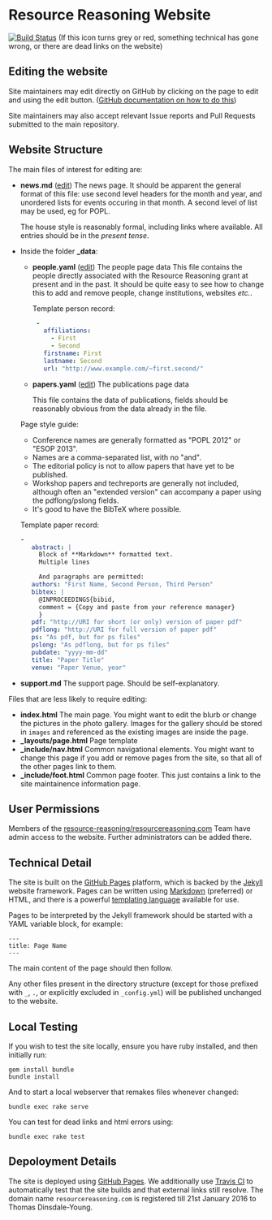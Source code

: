 Resource Reasoning Website
==========================

[![Build Status](https://travis-ci.org/resource-reasoning/resourcereasoning.com.svg)](https://travis-ci.org/resource-reasoning/resourcereasoning.com) (If this icon turns grey or red, something technical has gone wrong, or there are dead links on the website)

Editing the website
-------------------
Site maintainers may edit directly on GitHub by clicking on the page to edit and using the edit button. ([GitHub documentation on how to do this](https://help.github.com/articles/editing-files-in-your-repository/))

Site maintainers may also accept relevant Issue reports and Pull Requests submitted to the main repository.

Website Structure
-----------------
The main files of interest for editing are:
  * **news.md** ([edit](https://github.com/resource-reasoning/resourcereasoning.com/edit/gh-pages/news.md)) The news page.
    It should be apparent the general format of this file: use second level headers for the month and year, and
    unordered lists for events occuring in that month. A second level of list may be used, eg for POPL.

    The house style is reasonably formal, including links where available.
    All entries should be in the _present tense_.

  * Inside the folder **_data**:
    * **people.yaml** ([edit](https://github.com/resource-reasoning/resourcereasoning.com/edit/gh-pages/_data/people.yaml)) The people page data
      This file contains the people directly associated with the Resource Reasoning grant at present and in the past.
      It should be quite easy to see how to change this to add and remove people, change institutions, websites _etc._.
     
      Template person record:
       ```yaml
        -
          affiliations:
            - First
            - Second
          firstname: First
          lastname: Second
          url: "http://www.example.com/~first.second/"
       ```

    * **papers.yaml** ([edit](https://github.com/resource-reasoning/resourcereasoning.com/edit/gh-pages/_data/papers.yaml)) The publications page data
    
      This file contains the data of publications, fields should be reasonably obvious from the data already in the file.

     Page style guide:
     * Conference names are generally formatted as "POPL 2012" or "ESOP 2013".
     * Names are a comma-separated list, with no "and".
     * The editorial policy is not to allow papers that have yet to be published.
     * Workshop papers and techreports are generally not included, although often an "extended version" can accompany a
         paper using the pdflong/pslong fields.
     * It's good to have the BibTeX where possible.
     
     Template paper record:
     ```yaml
     -
        abstract: |
          Block of **Markdown** formatted text.
          Multiple lines

          And paragraphs are permitted:
        authors: "First Name, Second Person, Third Person"
        bibtex: |
          @INPROCEEDINGS{bibid,
          comment = {Copy and paste from your reference manager}
          }
        pdf: "http://URI for short (or only) version of paper pdf"
        pdflong: "http://URI for full version of paper pdf"
        ps: "As pdf, but for ps files"
        pslong: "As pdflong, but for ps files"
        pubdate: "yyyy-mm-dd"
        title: "Paper Title"
        venue: "Paper Venue, year"
     ```

  * **support.md** The support page.
    Should be self-explanatory.

Files that are less likely to require editing:
  * **index.html** The main page.
    You might want to edit the blurb or change the pictures in the photo gallery.
    Images for the gallery should be stored in `images` and referenced as the existing images are inside the page.
  * **_layouts/page.html** Page template
  * **_include/nav.html** Common navigational elements.
    You might want to change this page if you add or remove pages from the site, so that all of the other pages link to them.
  * **_include/foot.html** Common page footer.
    This just contains a link to the site maintainence information page.

User Permissions
----------------
Members of the [resource-reasoning/resourcereasoning.com](https://github.com/orgs/resource-reasoning/teams/resourcereasoning-com) Team have admin access to the website. Further administrators can be added there.

Technical Detail
----------------
The site is built on the [GitHub Pages](https://help.github.com/categories/github-pages-basics/) platform, which is
backed by the [Jekyll](http://jekyllrb.com/) website framework. Pages can be written using
[Markdown](http://daringfireball.net/projects/markdown/) (preferred) or HTML, and there
is a powerful [templating language](http://jekyllrb.com/docs/templates/) available for use.

Pages to be interpreted by the Jekyll framework should be started with a YAML variable block, for example:
```
---
title: Page Name
---
```
The main content of the page should then follow.

Any other files present in the directory structure (except for those prefixed with `_`, `.`, or explicitly excluded in
`_config.yml`) will be published unchanged to the website.

Local Testing
-------------
If you wish to test the site locally, ensure you have ruby installed, and then initially run:
```
gem install bundle
bundle install
```

And to start a local webserver that remakes files whenever changed:
```
bundle exec rake serve
```

You can test for dead links and html errors using:
```
bundle exec rake test
```

Depoloyment Details
-------------------
The site is deployed using [GitHub Pages](https://help.github.com/categories/github-pages-basics/). We additionally use
[Travis CI](https://travis-ci.org/resource-reasoning/resourcereasoning.com) to automatically test that the site builds
and that external links still resolve.
The domain name `resourcereasoning.com` is registered till 21st January 2016 to Thomas Dinsdale-Young.
